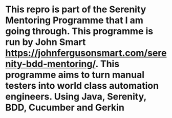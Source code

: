 # This repro is part of the Serenity Mentoring Programme that I am going through.  This programme is run by John Smart https://johnfergusonsmart.com/serenity-bdd-mentoring/.  This programme aims to turn manual testers into world class automation engineers.  Using Java, Serenity, BDD, Cucumber and Gerkin
